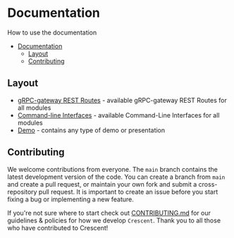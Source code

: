 # Documentation

How to use the documentation

* [Documentation](#documentation)
   * [Layout](#layout)
   * [Contributing](#contributing)

## Layout

* [gRPC-gateway REST Routes](api) - available gRPC-gateway REST Routes for all modules
* [Command-line Interfaces](cli) - available Command-Line Interfaces for all modules
* [Demo](demo) - contains any type of demo or presentation

## Contributing

We welcome contributions from everyone. The `main` branch contains the latest development version of the code. You can create a branch from `main` and create a pull request, or maintain your own fork and submit a cross-repository pull request. It is important to create an issue before you start fixing a bug or implementing a new feature.

If you're not sure where to start check out [CONTRIBUTING.md](../CONTRIBUTING.md) for our guidelines & policies for how we develop `Crescent`. Thank you to all those who have contributed to Crescent!
